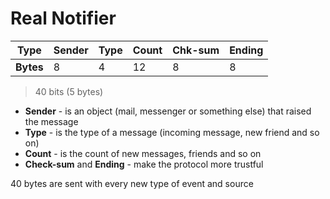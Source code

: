 # Real Notifier

| **Type**  | Sender | Type | Count | Chk-sum | Ending |
|-----------|--------|------|-------|---------|--------|
| **Bytes** |      8 |    4 |    12 |       8 |      8 |

> 40 bits (5 bytes) 

* __Sender__ - is an object (mail, messenger or something else) that raised the message
* __Type__ - is the type of a message (incoming message, new friend and so on)
* __Count__ - is the count of new messages, friends and so on
* __Check-sum__ and __Ending__ - make the protocol more trustful

40 bytes are sent with every new type of event and source


